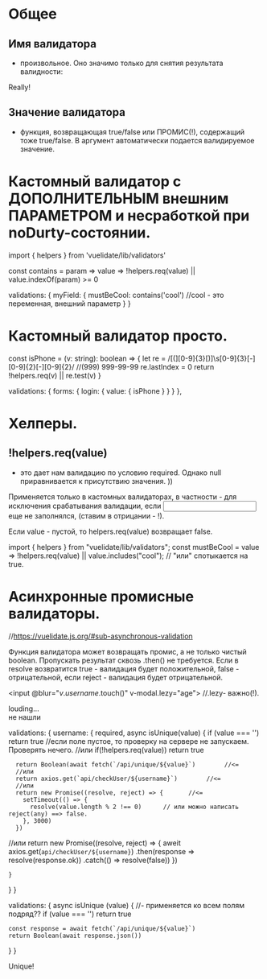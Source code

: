 # Общее
## Имя валидатора
- произвольное.
Оно значимо только для снятия результата валидности:

<div v-if="!$v.myField.mustBeCool">Really!</div>

## Значение валидатора
- функция, возвращающая true/false или ПРОМИС(!), содержащий тоже true/false.
В аргумент автоматически подается валидируемое значение.


# Кастомный валидатор с ДОПОЛНИТЕЛЬНЫМ внешним ПАРАМЕТРОМ и несработкой при noDurty-состоянии.
import { helpers } from 'vuelidate/lib/validators'

const contains = param => value => !helpers.req(value) || value.indexOf(param) >= 0

validations: {
  myField: {
    mustBeCool: contains('cool')    //cool - это переменная, внешний параметр
  }
}


# Кастомный валидатор просто.
const isPhone = (v: string): boolean => {
  let re = /[(][0-9]{3}[)]\s[0-9]{3}[-][0-9]{2}[-][0-9]{2}/       //(999) 999-99-99
  re.lastIndex = 0
  return !helpers.req(v) || re.test(v)
}

validations: {
  forms: {
    login: {
      value: {
        isPhone
      }
    }
  }
},



# Хелперы.
## !helpers.req(value)
- это дает нам валидацию по условию required.
Однако null приравнивается к присутствию значения. ))
  
Применяется только в кастомных валидаторах,
в частности - для исключения срабатывания валидации, если <input> еще не заполнялся, (ставим в отрицании - !).

Если value - пустой, то helpers.req(value) возвращает false.

import { helpers } from "vuelidate/lib/validators";
const mustBeCool = value => !helpers.req(value) || value.includes("cool");  // "или" спотыкается на true.




# Асинхронные промисные валидаторы.
//https://vuelidate.js.org/#sub-asynchronous-validation

Функция валидатора может возвращать промис, а не только чистый boolean.
Пропускать результат сквозь .then() не требуется.
Если в resolve возвратится true - валидация будет положительной, false - отрицательной,
если reject - валидация будет отрицательной.

<input @blur="$v.username.$touch()" v-modal.lezy="age">    //.lezy- важно(!).
<div v-show="$v.username.$pending">louding...</div>
<div v-show="!$v.username.isUnique">не нашли</div>
  
validations: {
  username: {
    required,
    async isUnique(value) {
      if (value === '') return true    //если поле пустое, то проверку на сервере не запускаем. Проверять нечего.
      //или
      if(!helpers.req(value)) return true

      return Boolean(await fetch(`/api/unique/${value}`)        //<=
      //или
      return axios.get(`api/checkUser/${username}`)        //<=
      //или
      return new Promise((resolve, reject) => {       //<=
        setTimeout(() => {
          resolve(value.length % 2 !== 0)      // или можно написать reject(any) ==> false.
        }, 3000)
      })
//или
return new Promise((resolve, reject) => {
  aweit axios.get(`api/checkUser/${username}`)
    .then(response => resolve(response.ok))
    .catch(() => resolve(false))
})

    }
  }
}


validations: {
  async isUnique (value) {     //- применяется ко всем полям подряд??
    if (value === '') 
      return true

    const response = await fetch(`/api/unique/${value}`)
    return Boolean(await response.json())
  }
}

<div v-if="!$v.username.isUnique">Unique!</div>